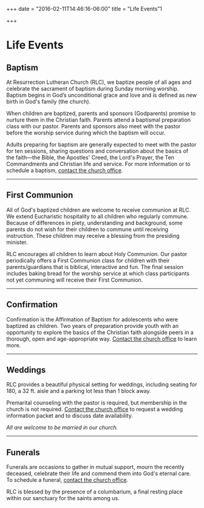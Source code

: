 +++
date = "2016-02-11T14:46:16-06:00"
title = "Life Events”1

+++

# Life Events

## Baptism
At Resurrection Lutheran Church (RLC), we baptize people of all ages and celebrate the sacrament of baptism during Sunday morning worship. Baptism begins in God’s unconditional grace and love and is defined as new birth in God's family (the church).

When children are baptized, parents and sponsors (Godparents) promise to nurture them in the Christian faith. Parents attend a baptismal preparation class with our pastor. Parents and sponsors also meet with the pastor before the worship service during which the baptism will occur. 

Adults preparing for baptism are generally expected to meet with the pastor for ten sessions, sharing questions and conversation about the basics of the faith—the Bible, the Apostles' Creed, the Lord's Prayer, the Ten Commandments and Christian life and service. For more information or to schedule a baptism, [contact the church office](mailto:office@rlclakeview.com).

---

## First Communion
All of God's baptized children are welcome to receive communion at RLC. We extend Eucharistic hospitality to all children who regularly commune. Because of differences in piety, understanding and background, some parents do not wish for their children to commune until receiving instruction. These children may receive a blessing from the presiding minister.

RLC encourages all children to learn about Holy Communion. Our pastor periodically offers a First Communion class for children with their parents/guardians that is biblical, interactive and fun. The final session includes baking bread for the worship service at which class participants not yet communing will receive their First Communion.

---

## Confirmation
Confirmation is the Affirmation of Baptism for adolescents who were baptized as children. Two years of preparation provide youth with an opportunity to explore the basics of the Christian faith alongside peers in a thorough, open and age-appropriate way.  [Contact the church office](mailto:office@rlclakeview.com) to learn more.

---

## Weddings
RLC provides a beautiful physical setting for weddings, including seating for 180, a 32 ft. aisle and a parking lot less than 1 block away. 

Premarital counseling with the pastor is required, but membership in the church is not required.  [Contact the church office](mailto:office@rlclakeview.com) to request a wedding information packet and to discuss date availability.

_All are welcome to be married in our church._

---

## Funerals
Funerals are occasions to gather in mutual support, mourn the recently deceased, celebrate their life and commend them into God's eternal care. To schedule a funeral, [contact the church office](mailto:office@rlclakeview.com).

RLC is blessed by the presence of a columbarium, a final resting place within our sanctuary for the saints among us.
